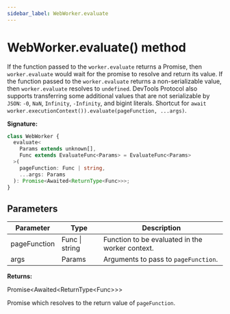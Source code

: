 ```yaml
---
sidebar_label: WebWorker.evaluate
---
```


# WebWorker.evaluate() method

If the function passed to the `worker.evaluate` returns a Promise, then `worker.evaluate` would wait for the promise to resolve and return its value. If the function passed to the `worker.evaluate` returns a non-serializable value, then `worker.evaluate` resolves to `undefined`. DevTools Protocol also supports transferring some additional values that are not serializable by `JSON`: `-0`, `NaN`, `Infinity`, `-Infinity`, and bigint literals. Shortcut for `await worker.executionContext()).evaluate(pageFunction, ...args)`.

**Signature:**

```typescript
class WebWorker {
  evaluate<
    Params extends unknown[],
    Func extends EvaluateFunc<Params> = EvaluateFunc<Params>
  >(
    pageFunction: Func | string,
    ...args: Params
  ): Promise<Awaited<ReturnType<Func>>>;
}
```

## Parameters

| Parameter    | Type           | Description                                     |
| ------------ | -------------- | ----------------------------------------------- |
| pageFunction | Func \| string | Function to be evaluated in the worker context. |
| args         | Params         | Arguments to pass to <code>pageFunction</code>. |

**Returns:**

Promise&lt;Awaited&lt;ReturnType&lt;Func&gt;&gt;&gt;

Promise which resolves to the return value of `pageFunction`.

